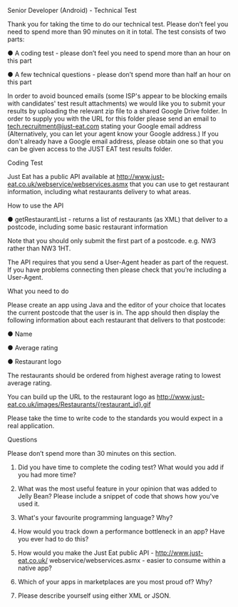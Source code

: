 Senior Developer (Android) - Technical Test

Thank you for taking the time to do our technical test. Please don’t feel you need to spend more than 90 minutes on it in total. The test consists of two parts:

● A coding test - please don’t feel you need to spend more than an hour on this part

● A few technical questions - please don’t spend more than half an hour on this part

In order to avoid bounced emails (some ISP's appear to be blocking emails with candidates' test result attachments) we would like you to submit your results by uploading the relevant zip file to a shared Google Drive folder. In order to supply you with the URL for this folder please send an email to tech.recruitment@just-eat.com stating your Google email address (Alternatively, you can let your agent know your Google address.) If you don't already have a Google email address, please obtain one so that you can be given access to the JUST EAT test results folder. 

Coding Test

Just Eat has a public API available at http://www.just-eat.co.uk/webservice/webservices.asmx that you can use to get restaurant information, including what restaurants delivery to what areas.

How to use the API

● getRestaurantList - returns a list of restaurants (as XML) that deliver to a postcode, including some basic restaurant information

Note that you should only submit the first part of a postcode. e.g. NW3 rather than NW3 1HT.

The API requires that you send a User-Agent header as part of the request. If you have problems connecting then please check that you’re including a User-Agent.

What you need to do

Please create an app using Java and the editor of your choice that locates the current postcode that the user is in. The app should then display the following information about each restaurant that delivers to that postcode:

● Name

● Average rating

● Restaurant logo

The restaurants should be ordered from highest average rating to lowest average rating.

You can build up the URL to the restaurant logo as http://www.just-eat.co.uk/images/Restaurants/{restaurant_id}.gif

Please take the time to write code to the standards you would expect in a real application.

Questions

Please don’t spend more than 30 minutes on this section.

1. Did you have time to complete the coding test? What would you add if you had more time?

2. What was the most useful feature in your opinion that was added to Jelly Bean? Please include a snippet of code that shows how you've used it.

3. What's your favourite programming language? Why?

4. How would you track down a performance bottleneck in an app? Have you ever had to do this?

5. How would you make the Just Eat public API - http://www.just-eat.co.uk/ webservice/webservices.asmx - easier to consume within a native app?

6. Which of your apps in marketplaces are you most proud of? Why?

7. Please describe yourself using either XML or JSON.
